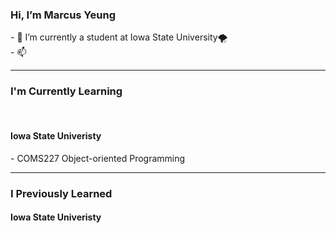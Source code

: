 
<h3> Hi, I’m Marcus Yeung </h3>
- 🌱 I’m currently a student at Iowa State University🌪️<br>
- 📫  <br>
<hr>

<h3> I'm Currently Learning </h3> <br>
<h4> Iowa State Univeristy </h4>
- COMS227 Object-oriented Programming <br>

<hr>
<h3> I Previously Learned </h3>
<h4> Iowa State Univeristy </h4>



<!---
yohimhim/yohimhim is a ✨ special ✨ repository because its `README.md` (this file) appears on your GitHub profile.
You can click the Preview link to take a look at your changes.
--->
